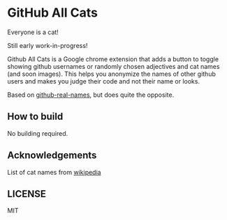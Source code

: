 # GitHub All Cats

Everyone is a cat!

Still early work-in-progress!

Github All Cats is a Google chrome extension that adds a button to toggle showing github usernames or randomly chosen adjectives and cat names (and soon images). This helps you anonymize the names of other github users and makes you judge their code and not their name or looks.

Based on [github-real-names](https://github.com/ForbesLindesay/github-real-names), but does quite the opposite.

## How to build

No building required.

## Acknowledgements
List of cat names from [wikipedia](https://en.wikipedia.org/wiki/List_of_cat_breeds)

## LICENSE

MIT
